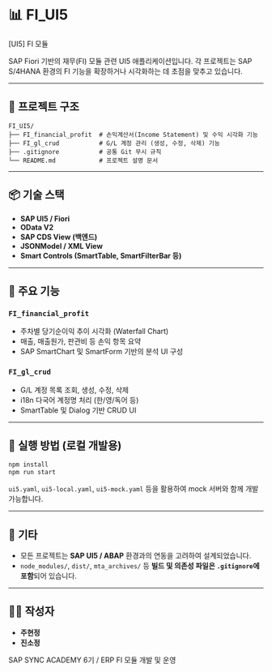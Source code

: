 # 📊 FI_UI5

[UI5] FI 모듈

SAP Fiori 기반의 재무(FI) 모듈 관련 UI5 애플리케이션입니다. 
각 프로젝트는 SAP S/4HANA 환경의 FI 기능을 확장하거나 시각화하는 데 초점을 맞추고 있습니다.

---

## 📁 프로젝트 구조

```
FI_UI5/
├── FI_financial_profit  # 손익계산서(Income Statement) 및 수익 시각화 기능
├── FI_gl_crud           # G/L 계정 관리 (생성, 수정, 삭제) 기능
├── .gitignore           # 공통 Git 무시 규칙
└── README.md            # 프로젝트 설명 문서
```

---

## 📦 기술 스택

- **SAP UI5 / Fiori**
- **OData V2**
- **SAP CDS View (백엔드)**
- **JSONModel / XML View**
- **Smart Controls (SmartTable, SmartFilterBar 등)**

---

## 📌 주요 기능

### `FI_financial_profit`
- 주차별 당기순이익 추이 시각화 (Waterfall Chart)
- 매출, 매출원가, 판관비 등 손익 항목 요약
- SAP SmartChart 및 SmartForm 기반의 분석 UI 구성

### `FI_gl_crud`
- G/L 계정 목록 조회, 생성, 수정, 삭제
- i18n 다국어 계정명 처리 (한/영/독어 등)
- SmartTable 및 Dialog 기반 CRUD UI

---

## 🚀 실행 방법 (로컬 개발용)

```bash
npm install
npm run start
```

`ui5.yaml`, `ui5-local.yaml`, `ui5-mock.yaml` 등을 활용하여 mock 서버와 함께 개발 가능합니다.

---

## 📄 기타

- 모든 프로젝트는 **SAP UI5 / ABAP** 환경과의 연동을 고려하여 설계되었습니다.
- `node_modules/`, `dist/`, `mta_archives/` 등 **빌드 및 의존성 파일은 `.gitignore`에 포함**되어 있습니다.

---

## 👩‍💻 작성자

- **주현정**  
- **진소정**

SAP SYNC ACADEMY 6기 / ERP FI 모듈 개발 및 운영
